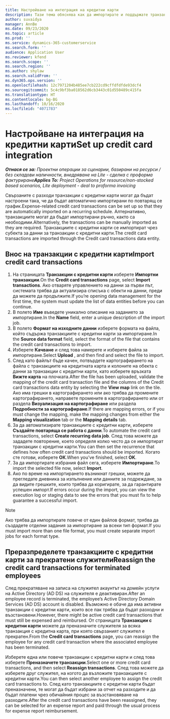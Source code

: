 ```yaml
---
title: Настройване на интеграция на кредитни карти
description: Тази тема обяснява как да импортирате и поддържате транзакции с кредитни карти, свързани с разходи.
author: suvaidya
manager: AnnBe
ms.date: 09/23/2020
ms.topic: article
ms.prod: ''
ms.service: dynamics-365-customerservice
ms.search.form: ''
audience: Application User
ms.reviewer: kfend
ms.search.scope: ''
ms.search.region: ''
ms.author: shylaw
ms.search.validFrom: ''
ms.dyn365.ops.version: ''
ms.openlocfilehash: 12c7971204b485ee7cb222cd9cffdfdfde93dcf4
ms.sourcegitcommit: 5c4c9bf3ba018562d6cb3443c01d550489c415fa
ms.translationtype: HT
ms.contentlocale: bg-BG
ms.lasthandoff: 10/16/2020
ms.locfileid: "4071783"
---
```

# <a name="set-up-credit-card-integration"></a><span data-ttu-id="c13ea-103">Настройване на интеграция на кредитни карти</span><span class="sxs-lookup"><span data-stu-id="c13ea-103">Set up credit card integration</span></span>

<span data-ttu-id="c13ea-104">_**Отнася се за:** Проектни операции за сценарии, базирани на ресурси / без складови наличности, внедряване на Lite - сделка с проформа фактуриране_</span><span class="sxs-lookup"><span data-stu-id="c13ea-104">_**Applies To:** Project Operations for resource/non-stocked based scenarios, Lite deployment - deal to proforma invoicing_</span></span>

<span data-ttu-id="c13ea-105">Свързаните с разходи транзакции с кредитни карти могат да бъдат настроени така, че да бъдат автоматично импортирани по повтарящ се график.</span><span class="sxs-lookup"><span data-stu-id="c13ea-105">Expense-related credit card transactions can be set up so that they are automatically imported on a recurring schedule.</span></span> <span data-ttu-id="c13ea-106">Алтернативно, транзакциите могат да бъдат импортирани ръчно, както са необходими.</span><span class="sxs-lookup"><span data-stu-id="c13ea-106">Alternatively, the transactions can be manually imported as they are required.</span></span> <span data-ttu-id="c13ea-107">Транзакциите с кредитни карти се импортират чрез субекта за данни за транзакции с кредитни карти.</span><span class="sxs-lookup"><span data-stu-id="c13ea-107">The credit card transactions are imported through the Credit card transactions data entity.</span></span>

## <a name="import-credit-card-transactions"></a><span data-ttu-id="c13ea-108">Внос на транзакции с кредитни карти</span><span class="sxs-lookup"><span data-stu-id="c13ea-108">Import credit card transactions</span></span>

1. <span data-ttu-id="c13ea-109">На страницата **Транзакции с кредитни карти** изберете **Импортни транзакции**.</span><span class="sxs-lookup"><span data-stu-id="c13ea-109">On the **Credit card transactions** page, select **Import transactions**.</span></span> <span data-ttu-id="c13ea-110">Ако отваряте управлението на данни за първи път, системата трябва да актуализира списъка с обекти на данни, преди да можете да продължите.</span><span class="sxs-lookup"><span data-stu-id="c13ea-110">If you’re opening data management for the first time, the system must update the list of data entities before you can continue.</span></span>
2. <span data-ttu-id="c13ea-111">В полето **Име** въведете уникално описание на заданието за импортиране.</span><span class="sxs-lookup"><span data-stu-id="c13ea-111">In the **Name** field, enter a unique description of the import job.</span></span>
3. <span data-ttu-id="c13ea-112">В полето **Формат на изходните данни** изберете формата на файла, който съдържа транзакциите с кредитни карти за импортиране.</span><span class="sxs-lookup"><span data-stu-id="c13ea-112">In the **Source data format** field, select the format of the file that contains the credit card transactions to import.</span></span>
4. <span data-ttu-id="c13ea-113">Изберете **Качване** и след това намерете и изберете файла за импортиране.</span><span class="sxs-lookup"><span data-stu-id="c13ea-113">Select **Upload** , and then find and select the file to import.</span></span>
5. <span data-ttu-id="c13ea-114">След като файлът бъде качен, потвърдете картографирането на файла с транзакциите на кредитната карта и колоните на обекта с данни за транзакции с кредитни карти, като изберете връзката **Вижте карта** на плочката.</span><span class="sxs-lookup"><span data-stu-id="c13ea-114">After the file has been uploaded, validate the mapping of the credit card transaction file and the columns of the Credit card transactions data entity by selecting the **View map** link on the tile.</span></span> <span data-ttu-id="c13ea-115">Ако има грешки в картографирането или ако трябва да промените картографирането, направете промените в картографирането или от раздела **Визуализация на картографиране** или раздела **Подробности за картографиране**.</span><span class="sxs-lookup"><span data-stu-id="c13ea-115">If there are mapping errors, or if you must change the mapping, make the mapping changes from either the **Mapping visualization** tab or the **Mapping details** tab.</span></span>
6. <span data-ttu-id="c13ea-116">За да автоматизирате транзакциите с кредитни карти, изберете **Създайте повтаряща се работа с данни**.</span><span class="sxs-lookup"><span data-stu-id="c13ea-116">To automate the credit card transactions, select **Create recurring data job**.</span></span> <span data-ttu-id="c13ea-117">След това можете да зададете повторение, което определя колко често да се импортират транзакции с кредитни карти.</span><span class="sxs-lookup"><span data-stu-id="c13ea-117">You can then set the recurrence that defines how often credit card transactions should be imported.</span></span> <span data-ttu-id="c13ea-118">Когато сте готови, изберете **ОК**.</span><span class="sxs-lookup"><span data-stu-id="c13ea-118">When you’ve finished, select **OK**.</span></span>
7. <span data-ttu-id="c13ea-119">За да импортирате избрания файл сега, изберете **Импортиране**.</span><span class="sxs-lookup"><span data-stu-id="c13ea-119">To import the selected file now, select **Import**.</span></span>
8. <span data-ttu-id="c13ea-120">Ако по време на импортирането възникнат грешки, можете да прегледате дневника за изпълнение или данните за подреждане, за да видите грешките, които трябва да коригирате, за да гарантирате успешен импорт.</span><span class="sxs-lookup"><span data-stu-id="c13ea-120">If errors occur during the import, you can view the execution log or staging data to see the errors that you must fix to help guarantee a successful import.</span></span>

> [!NOTE]
> <span data-ttu-id="c13ea-121">Ако трябва да импортирате повече от един файлов формат, трябва да създадете отделни задания за импортиране за всеки тип формат.</span><span class="sxs-lookup"><span data-stu-id="c13ea-121">If you must import more than one file format, you must create separate import jobs for each format type.</span></span>

## <a name="reassign-the-credit-card-transactions-for-terminated-employees"></a><span data-ttu-id="c13ea-122">Преразпределете транзакциите с кредитни карти за прекратени служители</span><span class="sxs-lookup"><span data-stu-id="c13ea-122">Reassign the credit card transactions for terminated employees</span></span>

<span data-ttu-id="c13ea-123">След прекратяване на записа на служител акаунтът на домейн услуги на Active Directory (AD DS) на служителя е деактивиран.</span><span class="sxs-lookup"><span data-stu-id="c13ea-123">After an employee record is terminated, the employee’s Active Directory Domain Services (AD DS) account is disabled.</span></span> <span data-ttu-id="c13ea-124">Възможно е обаче да има активни транзакции с кредитни карти, които все пак трябва да бъдат разходни и възстановени.</span><span class="sxs-lookup"><span data-stu-id="c13ea-124">However, there might be active credit card transactions that must still be expensed and reimbursed.</span></span> <span data-ttu-id="c13ea-125">От страницата **Транзакции с кредитни карти** можете да преназначите служителя за всяка транзакция с кредитна карта, при която свързаният служител е прекратен.</span><span class="sxs-lookup"><span data-stu-id="c13ea-125">From the **Credit card transactions** page, you can reassign the employee for any credit card transaction where the associated employee has been terminated.</span></span>

<span data-ttu-id="c13ea-126">Изберете една или повече транзакции с кредитни карти и след това изберете **Преназначете транзакции**.</span><span class="sxs-lookup"><span data-stu-id="c13ea-126">Select one or more credit card transactions, and then select **Reassign transactions**.</span></span> <span data-ttu-id="c13ea-127">След това можете да изберете друг служител, на когото да възложите транзакциите с кредитни карти.</span><span class="sxs-lookup"><span data-stu-id="c13ea-127">You can then select another employee to assign the credit card transactions to.</span></span> <span data-ttu-id="c13ea-128">След като транзакциите с кредитни карти бъдат преназначени, те могат да бъдат избрани за отчет на разходите и да бъдат платени чрез обичайния процес за възстановяване на разходите.</span><span class="sxs-lookup"><span data-stu-id="c13ea-128">After the credit card transactions have been reassigned, they can be selected for an expense report and paid through the usual process for expense report reimbursement.</span></span>
